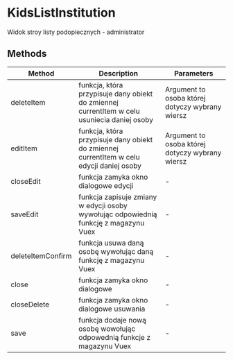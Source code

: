 # KidsListInstitution

Widok stroy listy podopiecznych - administrator

## Methods

<!-- @vuese:KidsListInstitution:methods:start -->
|Method|Description|Parameters|
|---|---|---|
|deleteItem|funkcja, która przypisuje dany obiekt do zmiennej currentItem w celu usuniecia daniej osoby|Argument to osoba której dotyczy wybrany wiersz|
|editItem|funkcja, która przypisuje dany obiekt do zmiennej currentItem w celu edycji daniej osoby|Argument to osoba której dotyczy wybrany wiersz|
|closeEdit|funkcja zamyka okno dialogowe edycji|-|
|saveEdit|funkcja zapisuje zmiany w edycji osoby wywołując odpowiednią funkcję z magazynu Vuex|-|
|deleteItemConfirm|funkcja usuwa daną osobę wywołując daną funkcję z magazynu Vuex|-|
|close|funkcja zamyka okno dialogowe|-|
|closeDelete|funkcja zamyka okno dialogowe usuwania|-|
|save|funkcja dodaje nową osobę wowołując odpowednią funkcje z magazynu Vuex|-|

<!-- @vuese:KidsListInstitution:methods:end -->


